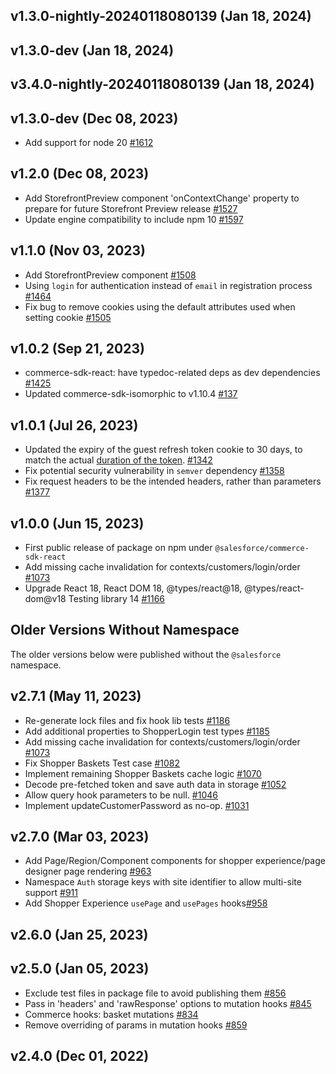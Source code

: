 ## v1.3.0-nightly-20240118080139 (Jan 18, 2024)
## v1.3.0-dev (Jan 18, 2024)
## v3.4.0-nightly-20240118080139 (Jan 18, 2024)
## v1.3.0-dev (Dec 08, 2023)

- Add support for node 20 [#1612](https://github.com/SalesforceCommerceCloud/pwa-kit/pull/1612)

## v1.2.0 (Dec 08, 2023)

- Add StorefrontPreview component 'onContextChange' property to prepare for future Storefront Preview release [#1527](https://github.com/SalesforceCommerceCloud/pwa-kit/pull/1527)
- Update engine compatibility to include npm 10 [#1597](https://github.com/SalesforceCommerceCloud/pwa-kit/pull/1597)

## v1.1.0 (Nov 03, 2023)

- Add StorefrontPreview component [#1508](https://github.com/SalesforceCommerceCloud/pwa-kit/pull/1508)
- Using `login` for authentication instead of `email` in registration process [#1464](https://github.com/SalesforceCommerceCloud/pwa-kit/pull/1464)
- Fix bug to remove cookies using the default attributes used when setting cookie [#1505](https://github.com/SalesforceCommerceCloud/pwa-kit/pull/1505)

## v1.0.2 (Sep 21, 2023)

- commerce-sdk-react: have typedoc-related deps as dev dependencies [#1425](https://github.com/SalesforceCommerceCloud/pwa-kit/pull/1425)
- Updated commerce-sdk-isomorphic to v1.10.4 [#137](https://github.com/SalesforceCommerceCloud/commerce-sdk-isomorphic/pull/137)

## v1.0.1 (Jul 26, 2023)

- Updated the expiry of the guest refresh token cookie to 30 days, to match the actual [duration of the token](https://developer.salesforce.com/docs/commerce/commerce-api/guide/slas.html?q=refresh+token#access-tokens-and-refresh-tokens). [#1342](https://github.com/SalesforceCommerceCloud/pwa-kit/pull/1342)
- Fix potential security vulnerability in `semver` dependency [#1358](https://github.com/SalesforceCommerceCloud/pwa-kit/pull/1358)
- Fix request headers to be the intended headers, rather than parameters [#1377](https://github.com/SalesforceCommerceCloud/pwa-kit/pull/1377)

## v1.0.0 (Jun 15, 2023)

- First public release of package on npm under `@salesforce/commerce-sdk-react`
- Add missing cache invalidation for contexts/customers/login/order [#1073](https://github.com/SalesforceCommerceCloud/pwa-kit/pull/1073)
- Upgrade React 18, React DOM 18, @types/react@18, @types/react-dom@v18 Testing library 14 [#1166](https://github.com/SalesforceCommerceCloud/pwa-kit/pull/1166)

## Older Versions Without Namespace

The older versions below were published without the `@salesforce` namespace.

## v2.7.1 (May 11, 2023)

- Re-generate lock files and fix hook lib tests [#1186](https://github.com/SalesforceCommerceCloud/pwa-kit/pull/1186)
- Add additional properties to ShopperLogin test types [#1185](https://github.com/SalesforceCommerceCloud/pwa-kit/pull/1185)
- Add missing cache invalidation for contexts/customers/login/order [#1073](https://github.com/SalesforceCommerceCloud/pwa-kit/pull/1073)
- Fix Shopper Baskets Test case [#1082](https://github.com/SalesforceCommerceCloud/pwa-kit/pull/1082)
- Implement remaining Shopper Baskets cache logic [#1070](https://github.com/SalesforceCommerceCloud/pwa-kit/pull/1070)
- Decode pre-fetched token and save auth data in storage [#1052](https://github.com/SalesforceCommerceCloud/pwa-kit/pull/1052)
- Allow query hook parameters to be null. [#1046](https://github.com/SalesforceCommerceCloud/pwa-kit/pull/1046)
- Implement updateCustomerPassword as no-op. [#1031](https://github.com/SalesforceCommerceCloud/pwa-kit/pull/1031)

## v2.7.0 (Mar 03, 2023)

- Add Page/Region/Component components for shopper experience/page designer page rendering [#963](https://github.com/SalesforceCommerceCloud/pwa-kit/pull/963)
- Namespace `Auth` storage keys with site identifier to allow multi-site support [#911](https://github.com/SalesforceCommerceCloud/pwa-kit/pull/911)
- Add Shopper Experience `usePage` and `usePages` hooks[#958](https://github.com/SalesforceCommerceCloud/pwa-kit/pull/958)

## v2.6.0 (Jan 25, 2023)

## v2.5.0 (Jan 05, 2023)

- Exclude test files in package file to avoid publishing them [#856](https://github.com/SalesforceCommerceCloud/pwa-kit/pull/856)
- Pass in 'headers' and 'rawResponse' options to mutation hooks [#845](https://github.com/SalesforceCommerceCloud/pwa-kit/pull/845)
- Commerce hooks: basket mutations [#834](https://github.com/SalesforceCommerceCloud/pwa-kit/pull/834)
- Remove overriding of params in mutation hooks [#859](https://github.com/SalesforceCommerceCloud/pwa-kit/pull/859)

## v2.4.0 (Dec 01, 2022)
